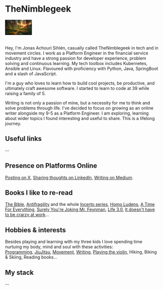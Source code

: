 
# TheNimblegeek

<div align="">
  <img src="https://github.com/nimblegeek/nimblegeek/blob/main/forest_sunset.png" alt="TheNimblegeek" style="max-width: 100%; max-height: 50px;">
</div> <br>

Hey, I'm Jonas Achouri Sihlén, casually called TheNimblegeek in tech and in movement circles. I work as a Platform Engineer in the financial service industry and have a strong passion for developer experience, problem solving and continuous learning. My tech toolbox includes Kubernetes, Ansible and Linux. Flavoured with proficiency with Python, Java, SpringBoot and a slash of JavaScript.

I'm a guy who loves to learn how to build cool projects, be productive, and ultimately craft awesome software. I started to learn to code at 39 while raising a family of 5. 

Writing is not only a passion of mine, but a necessity for me to think and solve problems through life. I've decided to focus on growing as an online writer alongside my 9-5 as a Platform Engineer. I am exploring, learning about wider topics I found interesting and useful to share. This is a lifelong journey.


## Useful links
-- 


## Presence on Platforms Online
[Posting on X](https://twitter.com/nimblegeek), [Sharing thoughts on LinkedIn](https://www.linkedin.com/in/jonasasihlen/), [Writing on Medium](https://nimblegeek.medium.com/).

## Books I like to re-read


[The Bible](https://www.bible.com/), [Antifragility](https://www.amazon.se/-/en/Nassim-Nicholas-Taleb/dp/0812979680) and the whole [Incerto series](https://www.amazon.com/Incerto-5-book-series/dp/B07WZK6Z9N), [Homo Ludens](https://www.amazon.se/-/en/Johan-Huizinga/dp/1621389995), [A Time For Everything](https://www.amazon.com/Time-Everything-Karl-Ove-Knausgaard/dp/098003308X), [Surely You're Joking Mr. Feynman](https://en.wikipedia.org/wiki/Surely_You%27re_Joking,_Mr._Feynman!), [Life 3.0](https://www.amazon.se/-/en/Max-Tegmark/dp/1101946598), [It doesn't have to be crarzy at work](https://www.amazon.com/Doesnt-Have-Be-Crazy-Work/dp/0062874780)...

## Hobbies & interests
Besides playing and learning with my three kids I love spending time nurtuing my body, mind and soul with these activities: <br>
[Programming](https://en.wikipedia.org/wiki/Computer_programming), [JiuJitsu](https://en.wikipedia.org/wiki/Jujutsu), [Movement](https://www.idoportal.com/culture/), [Writing](https://thenimblegeek.ck.page/join), [Playing the violin,](https://en.wikipedia.org/wiki/Violin) Hiking, Biking & Skiing, Reading books...

## My stack
-- 

